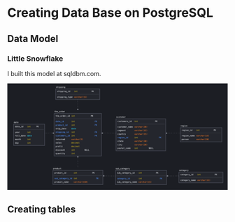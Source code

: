 # Creating Data Base on PostgreSQL
## Data Model
### Little Snowflake
I built this model at sqldbm.com.

<p align="center"><img  src="https://github.com/victorjulyin/uncle_cat_shop/blob/main/DB/db_pics/data_model1.png"></p>

## Creating tables

